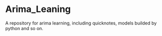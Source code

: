 # Arima_Leaning
A repository for arima learning, including quicknotes, models builded by python and so on.

